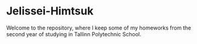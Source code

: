 # Jelissei-Himtsuk
Welcome to the repository, where I keep some of my homeworks from the second year of studying in Tallinn Polytechnic School.
